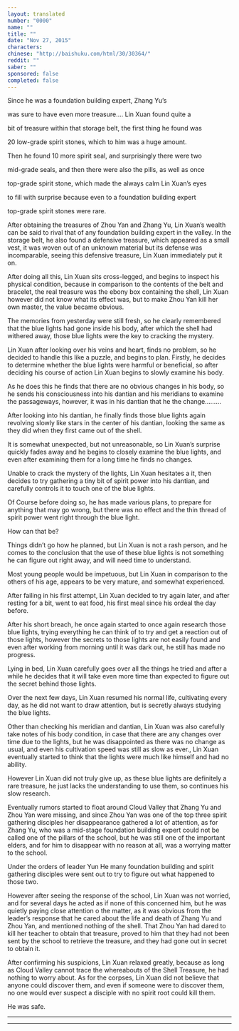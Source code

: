 ```yaml
---
layout: translated
number: "0000"
name: ""
title: ""
date: "Nov 27, 2015"
characters:
chinese: "http://baishuku.com/html/30/30364/"
reddit: ""
saber: ""
sponsored: false
completed: false
---
```


Since he was a foundation building expert, Zhang Yu’s

was sure to have even more treasure…. Lin Xuan found quite a

bit of treasure within that storage belt, the first thing he found was

20 low-grade spirit stones, which to him was a huge amount.

Then he found 10 more spirit seal, and surprisingly there were two

mid-grade seals, and then there were also the pills, as well as once

top-grade spirit stone, which made the always calm Lin Xuan’s eyes

to fill with surprise because even to a foundation building expert

top-grade spirit stones were rare.

After obtaining the treasures of Zhou Yan and Zhang Yu, Lin Xuan’s wealth can be said to rival that of any foundation building expert in the valley. In the storage belt, he also found a defensive treasure, which appeared as a small vest, it was woven out of an unknown material but its defense was incomparable, seeing this defensive treasure, Lin Xuan immediately put it on.

After doing all this, Lin Xuan sits cross-legged, and begins to inspect his physical condition, because in comparison to the contents of the belt and bracelet, the real treasure was the ebony box containing the shell, Lin Xuan however did not know what its effect was, but to make Zhou Yan kill her own master, the value became obvious.

The memories from yesterday were still fresh, so he clearly remembered that the blue lights had gone inside his body, after which the shell had withered away, those blue lights were the key to cracking the mystery.

Lin Xuan after looking over his veins and heart, finds no problem, so he decided to handle this like a puzzle, and begins to plan. Firstly, he decides to determine whether the blue lights were harmful or beneficial, so after deciding his course of action Lin Xuan begins to slowly examine his body.

As he does this he finds that there are no obvious changes in his body, so he sends his consciousness into his dantian and his meridians to examine the passageways, however, it was in his dantian that he the change………

After looking into his dantian, he finally finds those blue lights again revolving slowly like stars in the center of his dantian, looking the same as they did when they first came out of the shell.

It is somewhat unexpected, but not unreasonable, so Lin Xuan’s surprise quickly fades away and he begins to closely examine the blue lights, and even after examining them for a long time he finds no changes.

Unable to crack the mystery of the lights, Lin Xuan hesitates a it, then decides to try gathering a tiny bit of spirit power into his dantian, and carefully controls it to touch one of the blue lights.

Of Course before doing so, he has made various plans, to prepare for anything that may go wrong, but there was no effect and the thin thread of spirit power went right through the blue light.

How can that be?

Things didn’t go how he planned, but Lin Xuan is not a rash person, and he comes to the conclusion that the use of these blue lights is not something he can figure out right away, and will need time to understand.

Most young people would be impetuous, but Lin Xuan in comparison to the others of his age, appears to be very mature, and somewhat experienced.

After failing in his first attempt, Lin Xuan decided to try again later, and after resting for a bit, went to eat food, his first meal since his ordeal the day before.

After his short breach, he once again started to once again research those blue lights, trying everything he can think of to try and get a reaction out of those lights, however the secrets to those lights are not easily found and even after working from morning until it was dark out, he still has made no progress.

Lying in bed, Lin Xuan carefully goes over all the things he tried and after a while he decides that it will take even more time than expected to figure out the secret behind those lights.

Over the next few days, Lin Xuan resumed his normal life, cultivating every day, as he did not want to draw attention, but is secretly always studying the blue lights.

Other than checking his meridian and dantian, Lin Xuan was also carefully take notes of his body condition, in case that there are any changes over time due to the lights, but he was disappointed as there was no change as usual, and even his cultivation speed was still as slow as ever., Lin Xuan eventually started to think  that the lights were much like himself and had no ability.

However Lin Xuan did not truly give up, as these blue lights are definitely a rare treasure, he just lacks the understanding to use them, so continues his slow research.

Eventually rumors started to float around Cloud Valley that Zhang Yu and  Zhou Yan were missing, and since Zhou Yan was one of the top three spirit gathering disciples her disappearance gathered a lot of attention, as for Zhang Yu, who was a mid-stage foundation building expert could not be called one of the pillars of the school, but he was still one of the important elders, and for him to disappear with no reason at all, was a worrying matter to the school.

Under the orders of leader Yun He many foundation building and spirit gathering disciples were sent out to try to figure out what happened to those two.

However after seeing the response of the school, Lin Xuan was not worried, and for several days he acted as if none of this concerned him, but he was quietly paying close attention o the matter, as it was obvious from the leader’s response that he cared about the life and death of Zhang Yu and Zhou Yan, and mentioned nothing of the shell. That Zhou Yan had dared to kill her teacher to obtain that treasure, proved to him that they had not been sent by the school to retrieve the treasure, and they had gone out in secret to obtain it.

After confirming his suspicions, Lin Xuan relaxed greatly, because as long as Cloud Valley cannot trace the whereabouts of the Shell Treasure, he had nothing to worry about. As for the corpses, Lin Xuan did not believe that anyone could discover them, and even if someone were to discover them, no one would ever suspect a disciple with no spirit root could kill them.

He was safe.

- - -
- - -

[^1]:
